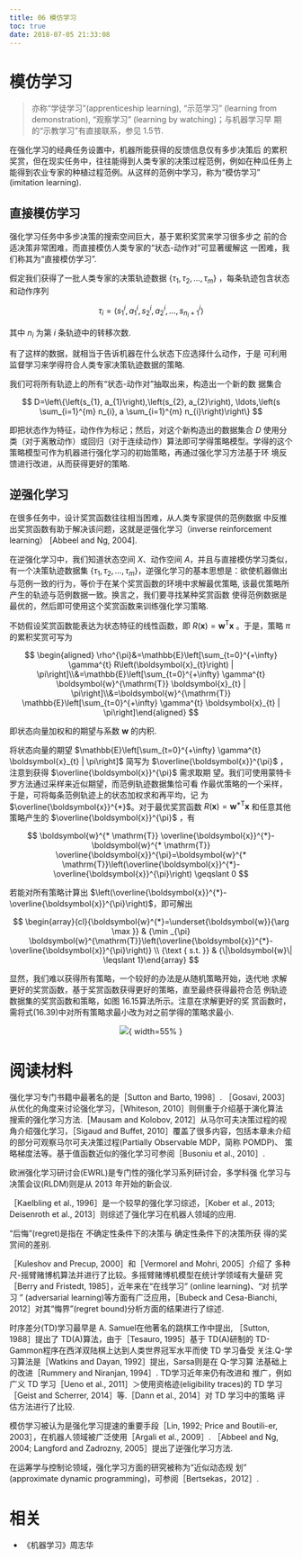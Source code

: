 ```yaml
---
title: 06 模仿学习
toc: true
date: 2018-07-05 21:33:08
---
```


# 模仿学习

> 亦称“学徒学习”(apprenticeship learning), “示范学习” (learning from demonstration), “观察学习” (learning by watching)；与机器学习早 期的“示教学习”有直接联系，参见 1.5节.


在强化学习的经典任务设置中，机器所能获得的反馈信息仅有多步决策后 的累积奖赏，但在现实任务中，往往能得到人类专家的决策过程范例，例如在种瓜任务上能得到农业专家的种植过程范例。从这样的范例中学习，称为“模仿学习” (imitation learning).

## 直接模仿学习

强化学习任务中多步决策的搜索空间巨大，基于累积奖赏来学习很多步之 前的合适决策非常困难，而直接模仿人类专家的“状态-动作对”可显著缓解这 一困难，我们称其为“直接模仿学习”.

假定我们获得了一批人类专家的决策轨迹数据 $\left\{\tau_{1}, \tau_{2}, \ldots, \tau_{m}\right\}$ ，每条轨迹包含状态和动作序列

$$
\tau_{i}=\left\langle s_{1}^{i}, a_{1}^{i}, s_{2}^{i}, a_{2}^{i}, \ldots, s_{n_{i}+1}^{i}\right\rangle
$$

其中 $n_{i}$ 为第 $i$ 条轨迹中的转移次数.

有了这样的数据，就相当于告诉机器在什么状态下应选择什么动作，于是 可利用监督学习来学得符合人类专家决策轨迹数据的策略.

我们可将所有轨迹上的所有“状态-动作对”抽取出来，构造出一个新的数 据集合

$$
D=\left\{\left(s_{1}, a_{1}\right),\left(s_{2}, a_{2}\right), \ldots,\left(s \sum_{i=1}^{m} n_{i}, a \sum_{i=1}^{m} n_{i}\right)\right\}
$$

即把状态作为特征，动作作为标记；然后，对这个新构造出的数据集合 $D$ 使用分类（对于离散动作）或回归（对于连续动作）算法即可学得策略模型。学得的这个策略模型可作为机器进行强化学习的初始策略，再通过强化学习方法基于环 境反馈进行改进，从而获得更好的策略.

## 逆强化学习

在很多任务中，设计奖赏函数往往相当困难，从人类专家提供的范例数据 中反推出奖赏函数有助于解决该问题，这就是逆强化学习（inverse reinforcement learning） [Abbeel and Ng, 2004].

在逆强化学习中，我们知道状态空间 $X$、动作空间 $A$，并且与直接模仿学习类似，有一个决策轨迹数据集 $\left\{\tau_{1}, \tau_{2}, \ldots, \tau_{m}\right\}$，逆强化学习的基本思想是：欲使机器做出与范例一致的行为，等价于在某个奖赏函数的环境中求解最优策略, 该最优策略所产生的轨迹与范例数据一致。换言之，我们要寻找某种奖赏函数 使得范例数据是最优的，然后即可使用这个奖赏函数来训练强化学习策略.

不妨假设奖赏函数能表达为状态特征的线性函数，即 $R(\boldsymbol{x})=\boldsymbol{w}^{\mathrm{T}} \boldsymbol{x}$ 。于是，策略 $\pi$ 的累积奖赏可写为

$$
\begin{aligned}
\rho^{\pi}&=\mathbb{E}\left[\sum_{t=0}^{+\infty} \gamma^{t} R\left(\boldsymbol{x}_{t}\right) | \pi\right]\\&=\mathbb{E}\left[\sum_{t=0}^{+\infty} \gamma^{t} \boldsymbol{w}^{\mathrm{T}} \boldsymbol{x}_{t} | \pi\right]\\&=\boldsymbol{w}^{\mathrm{T}} \mathbb{E}\left[\sum_{t=0}^{+\infty} \gamma^{t} \boldsymbol{x}_{t} | \pi\right]\end{aligned}
$$


即状态向量加权和的期望与系数 $\boldsymbol{w}$ 的内积.

将状态向量的期望 $\mathbb{E}\left[\sum_{t=0}^{+\infty} \gamma^{t} \boldsymbol{x}_{t} | \pi\right]$ 简写为 $\overline{\boldsymbol{x}}^{\pi}$ ，注意到获得 $\overline{\boldsymbol{x}}^{\pi}$ 需求取期 望。我们可使用蒙特卡罗方法通过采样来近似期望，而范例轨迹数据集恰可看 作最优策略的一个采样，于是，可将每条范例轨迹上的状态加权求和再平均，记 为 $\overline{\boldsymbol{x}}^{*}$。对于最优奖赏函数 $R(\boldsymbol{x})=\boldsymbol{w}^{* \mathrm{T}} \boldsymbol{x}$ 和任意其他策略产生的 $\overline{\boldsymbol{x}}^{\pi}$ ，有

$$
\boldsymbol{w}^{* \mathrm{T}} \overline{\boldsymbol{x}}^{*}-\boldsymbol{w}^{* \mathrm{T}} \overline{\boldsymbol{x}}^{\pi}=\boldsymbol{w}^{* \mathrm{T}}\left(\overline{\boldsymbol{x}}^{*}-\overline{\boldsymbol{x}}^{\pi}\right) \geqslant 0
$$

若能对所有策略计算出 $\left(\overline{\boldsymbol{x}}^{*}-\overline{\boldsymbol{x}}^{\pi}\right)$，即可解出

$$
\begin{array}{cl}{\boldsymbol{w}^{*}=\underset{\boldsymbol{w}}{\arg \max }} & {\min _{\pi} \boldsymbol{w}^{\mathrm{T}}\left(\overline{\boldsymbol{x}}^{*}-\overline{\boldsymbol{x}}^{\pi}\right)} \\ {\text { s.t. }} & {\|\boldsymbol{w}\| \leqslant 1}\end{array}
$$

显然，我们难以获得所有策略，一个较好的办法是从随机策略开始，迭代地 求解更好的奖赏函数，基于奖赏函数获得更好的策略，直至最终获得最符合范 例轨迹数据集的奖赏函数和策略，如图 16.15算法所示。注意在求解更好的奖 赏函数时，需将式(16.39)中对所有策略求最小改为对之前学得的策略求最小.

<center>

![](http://images.iterate.site/blog/image/20190709/VjF0pHgbkVy5.png?imageslim){ width=55% }

</center>


# 阅读材料




强化学习专门书籍中最著名的是［Sutton and Barto, 1998］. ［Gosavi, 2003］ 从优化的角度来讨论强化学习，［Whiteson, 2010］则侧重于介绍基于演化算法 搜索的强化学习方法.［Mausam and Kolobov, 2012］从马尔可夫决策过程的视 角介绍强化学习，［Sigaud and Buffet, 2010］覆盖了很多内容，包括本章未介绍 的部分可观察马尔可夫决策过程(Partially Observable MDP，简称 POMDP)、 策略梯度法等。基于值函数近似的强化学习可参阅［Busoniu et al., 2010］.

欧洲强化学习研讨会(EWRL)是专门性的强化学习系列研讨会，多学科强 化学习与决策会议(RLDM)则是从 2013 年开始的新会议.

［Kaelbling et al., 1996］是一个较早的强化学习综述，［Kober et al., 2013; Deisenroth et al., 2013］则综述了强化学习在机器人领域的应用.

“后悔”(regret)是指在 不确定性条件下的决策与 确定性条件下的决策所获 得的奖赏间的差别.

［Kuleshov and Precup, 2000］和［Vermorel and Mohri, 2005］介绍了 多种 尺-摇臂赌博机算法并进行了比较。多摇臂赌博机模型在统计学领域有大量研 究［Berry and Fristedt, 1985］，近年来在“在线学习” (online learning)、“对 抗学习 ” (adversarial learning)等方面有广泛应用，［Bubeck and Cesa-Bianchi, 2012］对其“悔界”(regret bound)分析方面的结果进行了综述.

时序差分(TD)学习最早是 A. Samuel在他著名的跳棋工作中提出, ［Sutton, 1988］提出了 TD(A)算法，由于［Tesauro, 1995］基于 TD(A)研制的 TD-Gammon程序在西洋双陆棋上达到人类世界冠军水平而使 TD 学习备受 关注.Q-学习算法是［Watkins and Dayan, 1992］提出，Sarsa则是在 Q-学习算 法基础上的改进［Rummery and Niranjan, 1994］. TD学习近年来仍有改进和 推广，例如广义 TD 学习［Ueno et al., 2011］＞使用资格迹(eligibility traces)的 TD 学习［Geist and Scherrer, 2014］等.［Dann et al., 2014］对 TD 学习中的策略 评估方法进行了比较.

模仿学习被认为是强化学习提速的重要手段［Lin, 1992; Price and Boutili-er, 2003］，在机器人领域被广泛使用［Argali et al., 2009］. ［Abbeel and Ng, 2004; Langford and Zadrozny, 2005］提出了逆强化学习方法.

在运筹学与控制论领域，强化学习方面的研究被称为“近似动态规 划” (approximate dynamic programming)，可参阅［Bertsekas，2012］.



# 相关

- 《机器学习》周志华
